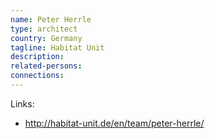 ```yaml
---
name: Peter Herrle
type: architect
country: Germany
tagline: Habitat Unit
description:
related-persons:
connections:
---
```

Links:
* <http://habitat-unit.de/en/team/peter-herrle/>
